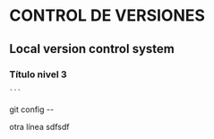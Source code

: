 # CONTROL DE VERSIONES

## Local version control system

### Título nivel 3
    ```                  
git config --  

otra línea
      sdfsdf        
              
                                      